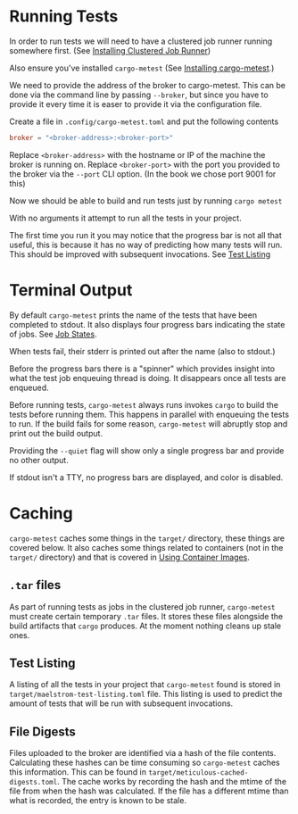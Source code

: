 # Running Tests

In order to run tests we will need to have a clustered job runner running
somewhere first. (See [Installing Clustered Job
Runner](../install/clustered_job_runner.md))

Also ensure you've installed `cargo-metest` (See [Installing
cargo-metest](../install/cargo_metest.md).)

We need to provide the address of the broker to cargo-metest. This can be done
via the command line by passing `--broker`, but since you have to provide it
every time it is easer to provide it via the configuration file.

Create a file in `.config/cargo-metest.toml` and put the following contents

```toml
broker = "<broker-address>:<broker-port>"
```

Replace `<broker-address>` with the hostname or IP of the machine the broker is
running on. Replace `<broker-port>` with the port you provided to the broker via
the `--port` CLI option. (In the book we chose port 9001 for this)

Now we should be able to build and run tests just by running `cargo metest`

With no arguments it attempt to run all the tests in your project.

The first time you run it you may notice that the progress bar is not all that
useful, this is because it has no way of predicting how many tests will run.
This should be improved with subsequent invocations. See [Test
Listing](#test-listing)

# Terminal Output
By default `cargo-metest` prints the name of the tests that have been completed
to stdout. It also displays four progress bars indicating the state of jobs. See
[Job States](../clustered_job_runner_management/job_states.md).

When tests fail, their stderr is printed out after the name (also to stdout.)

Before the progress bars there is a "spinner" which provides insight into what
the test job enqueuing thread is doing. It disappears once all tests are
enqueued.

Before running tests, `cargo-metest` always runs invokes `cargo` to build the
tests before running them. This happens in parallel with enqueuing the tests to
run. If the build fails for some reason, `cargo-metest` will abruptly stop and
print out the build output.

Providing the `--quiet` flag will show only a single progress bar and provide no
other output.

If stdout isn't a TTY, no progress bars are displayed, and color is disabled.

# Caching

`cargo-metest` caches some things in the `target/` directory, these things are
covered below. It also caches some things related to containers (not in the
`target/` directory) and that is covered in [Using Container
Images](../cargo_metest/using_container_images.md).

## `.tar` files
As part of running tests as jobs in the clustered job runner, `cargo-metest`
must create certain temporary `.tar` files. It stores these files alongside the
build artifacts that `cargo` produces. At the moment nothing cleans up stale
ones.

## Test Listing
A listing of all the tests in your project that `cargo-metest` found is stored
in `target/maelstrom-test-listing.toml` file. This listing is used to predict the
amount of tests that will be run with subsequent invocations.

## File Digests
Files uploaded to the broker are identified via a hash of the file contents.
Calculating these hashes can be time consuming so `cargo-metest` caches this
information. This can be found in `target/meticulous-cached-digests.toml`. The
cache works by recording the hash and the mtime of the file from when the hash
was calculated. If the file has a different mtime than what is recorded, the
entry is known to be stale.
